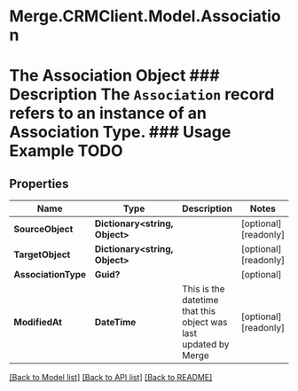 # Merge.CRMClient.Model.Association
# The Association Object ### Description The `Association` record refers to an instance of an Association Type. ### Usage Example TODO

## Properties

Name | Type | Description | Notes
------------ | ------------- | ------------- | -------------
**SourceObject** | **Dictionary&lt;string, Object&gt;** |  | [optional] [readonly] 
**TargetObject** | **Dictionary&lt;string, Object&gt;** |  | [optional] [readonly] 
**AssociationType** | **Guid?** |  | [optional] 
**ModifiedAt** | **DateTime** | This is the datetime that this object was last updated by Merge | [optional] [readonly] 

[[Back to Model list]](../README.md#documentation-for-models) [[Back to API list]](../README.md#documentation-for-api-endpoints) [[Back to README]](../README.md)

